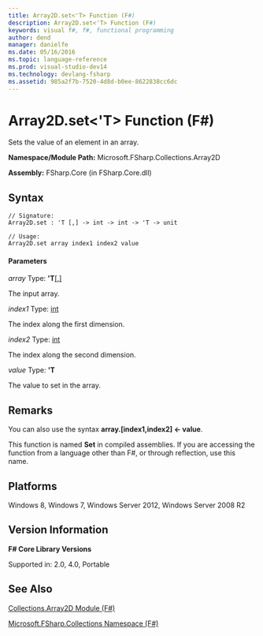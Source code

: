 ```yaml
---
title: Array2D.set<'T> Function (F#)
description: Array2D.set<'T> Function (F#)
keywords: visual f#, f#, functional programming
author: dend
manager: danielfe
ms.date: 05/16/2016
ms.topic: language-reference
ms.prod: visual-studio-dev14
ms.technology: devlang-fsharp
ms.assetid: 985a2f7b-7520-4d8d-b0ee-8622838cc6dc 
---
```


# Array2D.set<'T> Function (F#)

Sets the value of an element in an array.

**Namespace/Module Path:** Microsoft.FSharp.Collections.Array2D

**Assembly:** FSharp.Core (in FSharp.Core.dll)

## Syntax

```
// Signature:
Array2D.set : 'T [,] -> int -> int -> 'T -> unit

// Usage:
Array2D.set array index1 index2 value
```

#### Parameters

*array*
Type: **'T**[[,]](https://msdn.microsoft.com/library/077252f3-e6ce-441c-9d5b-a6030eaef7cd)

The input array.

*index1*
Type: [int](https://msdn.microsoft.com/library/025d5455-3622-4ea5-9573-3ecbd4ee1375)

The index along the first dimension.

*index2*
Type: [int](https://msdn.microsoft.com/library/025d5455-3622-4ea5-9573-3ecbd4ee1375)

The index along the second dimension.

*value*
Type: **'T**

The value to set in the array.

## Remarks

You can also use the syntax **array.[index1,index2] &lt;- value**.

This function is named **Set** in compiled assemblies. If you are accessing the function from a language other than F#, or through reflection, use this name.

## Platforms

Windows 8, Windows 7, Windows Server 2012, Windows Server 2008 R2

## Version Information

**F# Core Library Versions**

Supported in: 2.0, 4.0, Portable

## See Also

[Collections.Array2D Module &#40;F&#35;&#41;](Collections.Array2D-Module-%5BFSharp%5D.md)

[Microsoft.FSharp.Collections Namespace &#40;F&#35;&#41;](Microsoft.FSharp.Collections-Namespace-%5BFSharp%5D.md)
